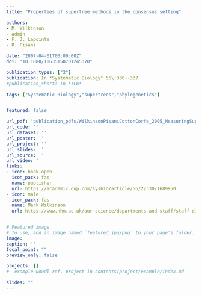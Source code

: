```yaml
---
title: "Properties of supertree methods in the consensus setting"

authors:
- M. Wilkinson
- admin
- F. J. Lapointe
- D. Pisani

date: "2007-04-01T00:00:00Z"
doi: "10.1080/10635150701245370"

publication_types: ["2"]
publication: In *Systematic Biology* 56\:330--337
#publication_short: In *ICW*

tags: ["Systematic Biology","supertrees","phylogenetics"]


featured: false

url_pdf: 'publication_pdfs/WilkinsonPisaniCottonCorfe_2005_MeasuringSupportAndFindingUnsupportedRelationshipsInSupertrees_SystematicBiology.pdf'
url_code: ''
url_dataset: ''
url_poster: ''
url_project: ''
url_slides: ''
url_source: ''
url_video: ''
links:
- icon: book-open
  icon_pack: fas
  name: publisher
  url: https://academic.oup.com/sysbio/article/56/2/330/1689950
- icon: male
  icon_pack: fas
  name: Mark Wilkinson
  url: https://www.nhm.ac.uk/our-science/departments-and-staff/staff-directory/mark-wilkinson.html


# Featured image
# To use, add an image named `featured.jpg/png` to your page's folder.
image:
caption: ''
focal_point: ""
preview_only: false

projects: []
#- example woudl ref. project in contents/project/example/index.md

slides: ""
---
```

